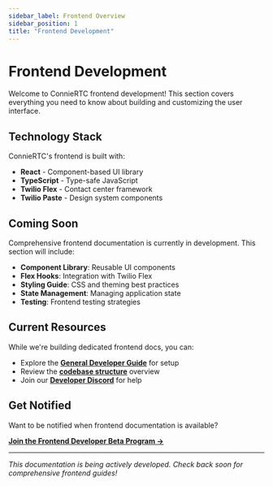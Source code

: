 ```yaml
---
sidebar_label: Frontend Overview
sidebar_position: 1
title: "Frontend Development"
---
```


# Frontend Development

Welcome to ConnieRTC frontend development! This section covers everything you need to know about building and customizing the user interface.

## Technology Stack

ConnieRTC's frontend is built with:
- **React** - Component-based UI library
- **TypeScript** - Type-safe JavaScript
- **Twilio Flex** - Contact center framework
- **Twilio Paste** - Design system components

## Coming Soon

Comprehensive frontend documentation is currently in development. This section will include:

- **Component Library**: Reusable UI components
- **Flex Hooks**: Integration with Twilio Flex
- **Styling Guide**: CSS and theming best practices
- **State Management**: Managing application state
- **Testing**: Frontend testing strategies

## Current Resources

While we're building dedicated frontend docs, you can:
- Explore the **[General Developer Guide](../general/getting-started)** for setup
- Review the **[codebase structure](../general/architecture)** overview
- Join our **[Developer Discord](https://discord.gg/connie-dev)** for help

## Get Notified

Want to be notified when frontend documentation is available? 

[**Join the Frontend Developer Beta Program →**](mailto:frontend@connie.technology?subject=Frontend%20Documentation%20Beta)

---

*This documentation is being actively developed. Check back soon for comprehensive frontend guides!*